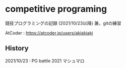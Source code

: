# competitive programing

競技プログラミングの記録 (2021/10/23以降)
兼，gitの練習

AtCoder : https://atcoder.jp/users/akiakiaki

## History

2021/10/23 : PG battle 2021 マシュマロ
